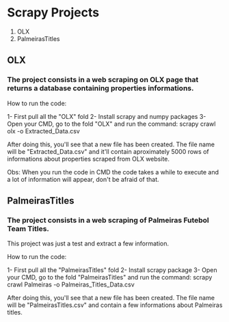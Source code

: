 # Scrapy Projects
1. OLX
2. PalmeirasTitles

## OLX 

### The project consists in a web scraping on OLX page that returns a database containing properties informations.

How to run the code:

1- First pull all the "OLX" fold
2- Install scrapy and numpy packages
3- Open your CMD, go to the fold "OLX" and run the command: scrapy crawl olx -o Extracted_Data.csv

After doing this, you'll see that a new file has been created. The file name will be "Extracted_Data.csv" and it'll contain aproximately 5000 rows of informations about properties scraped from OLX website.

Obs: When you run the code in CMD the code takes a while to execute and a lot of information will appear, don't be afraid of that.

## PalmeirasTitles

### The project consists in a web scraping of Palmeiras Futebol Team Titles.

This project was just a test and extract a few information.

How to run the code:

1- First pull all the "PalmeirasTitles" fold
2- Install scrapy package
3- Open your CMD, go to the fold "PalmeirasTitles" and run the command: scrapy crawl Palmeiras -o Palmeiras_Titles_Data.csv

After doing this, you'll see that a new file has been created. The file name will be "PalmeirasTitles.csv" and contain a few informations about Palmeiras titles.